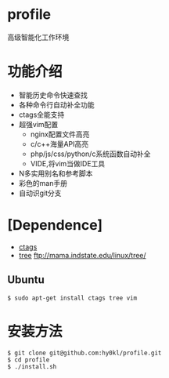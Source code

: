 profile
=======

高级智能化工作环境

# 功能介绍

- 智能历史命令快速查找
- 各种命令行自动补全功能
- ctags全能支持
- 超强vim配置
  - nginx配置文件高亮
  - c/c++海量API高亮
  - php/js/css/python/c系统函数自动补全
  - VIDE,将vim当做IDE工具
- N多实用别名和参考脚本
- 彩色的man手册
- 自动识git分支

# [Dependence]

* [ctags](http://ctags.sourceforge.net/)
* [tree](ftp://mama.indstate.edu/linux/tree/) ftp://mama.indstate.edu/linux/tree/

## Ubuntu

```
$ sudo apt-get install ctags tree vim
```

# 安装方法

```
$ git clone git@github.com:hy0kl/profile.git
$ cd profile
$ ./install.sh
```
